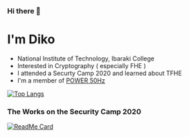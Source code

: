 ### Hi there 👋

# I'm Diko
- National Institute of Technology, Ibaraki College
- Interested in Cryptography ( especially FHE )
- I attended a Securty Camp 2020 and learned about TFHE
- I'm a member of [POWER 50Hz](https://hackmd.io/-LRQN4hrSWOQd9gCVOSkuA?view)

[![Top Langs](https://github-readme-stats.vercel.app/api/top-langs/?username=dikosec&layout=compact&theme=radical&hide=Assembly,CMake)](https://github.com/anuraghazra/github-readme-stats)

### The Works on the Security Camp 2020

[![ReadMe Card](https://github-readme-stats.vercel.app/api/pin/?username=dikosec&repo=seccamp&show_owner=true&theme=radical)](https://github.com/anuraghazra/github-readme-stats)
